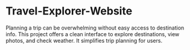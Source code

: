 # Travel-Explorer-Website
Planning a trip can be overwhelming without easy access to destination info. This project offers a clean interface to explore destinations, view photos, and check weather. It simplifies trip planning for users.
